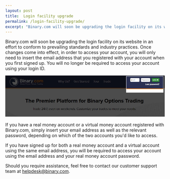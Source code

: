 ```yaml
---
layout: post
title:  Login facility upgrade
permalink: /login-facility-upgrade/
excerpt: "Binary.com will soon be upgrading the login facility on its website in an effort to conform to prevailing standards and industry practices."
---
```


Binary.com will soon be upgrading the login facility on its website in an effort to conform to prevailing standards and industry practices. Once changes come into effect, in order to access your account, you will only need to insert the email address that you registered with your account when you first signed up. You will no longer be required to access your account using your login ID. 

![](/post_images/login-new-en.jpg)

If you have a real money account or a virtual money account registered with Binary.com, simply insert your email address as well as the relevant password, depending on which of the two accounts you'd like to access. 

If you have signed up for both a real money account and a virtual account using the same email address, you will be required to access your account using the email address and your real money account password. 

Should you require assistance, feel free to contact our customer support team at [helpdesk@binary.com](mailto:helpdesk@binary.com). 